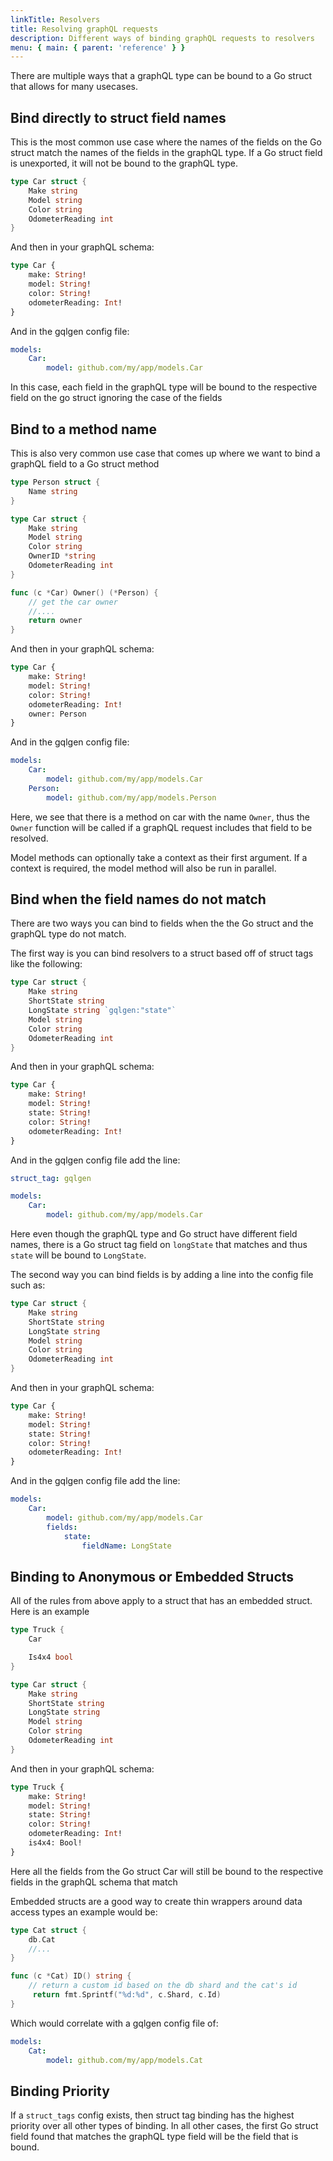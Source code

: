 ```yaml
---
linkTitle: Resolvers
title: Resolving graphQL requests
description: Different ways of binding graphQL requests to resolvers
menu: { main: { parent: 'reference' } }
---
```


There are multiple ways that a graphQL type can be bound to a Go struct that allows for many usecases.


## Bind directly to struct field names
This is the most common use case where the names of the fields on the Go struct match the names of the
fields in the graphQL type.  If a Go struct field is unexported, it will not be bound to the graphQL type.

```go
type Car struct {
    Make string
    Model string
    Color string
    OdometerReading int
}
```

And then in your graphQL schema:
```graphql
type Car {
    make: String!
    model: String!
    color: String!
    odometerReading: Int!
}
```

And in the gqlgen config file:
```yaml
models:
    Car:
        model: github.com/my/app/models.Car
```

In this case, each field in the graphQL type will be bound to the respective field on the go struct
ignoring the case of the fields


## Bind to a method name

This is also very common use case that comes up where we want to bind a graphQL field to a Go struct method

```go
type Person struct {
    Name string
}

type Car struct {
    Make string
    Model string
    Color string
    OwnerID *string
    OdometerReading int
}

func (c *Car) Owner() (*Person) {
    // get the car owner
    //....
    return owner
}
```

And then in your graphQL schema:
```graphql
type Car {
    make: String!
    model: String!
    color: String!
    odometerReading: Int!
    owner: Person
}
```

And in the gqlgen config file:
```yaml
models:
    Car:
        model: github.com/my/app/models.Car
    Person:
        model: github.com/my/app/models.Person
```

Here, we see that there is a method on car with the name ```Owner```, thus the ```Owner``` function will be called if
a graphQL request includes that field to be resolved.

Model methods can optionally take a context as their first argument. If a
context is required, the model method will also be run in parallel.

## Bind when the field names do not match

There are two ways you can bind to fields when the the Go struct and the graphQL type do not match.


The first way is you can bind resolvers to a struct based off of struct tags like the following:

```go
type Car struct {
    Make string
    ShortState string 
    LongState string `gqlgen:"state"`
    Model string
    Color string
    OdometerReading int
}
```

And then in your graphQL schema:
```graphql
type Car {
    make: String!
    model: String!
    state: String!
    color: String!
    odometerReading: Int!
}
```

And in the gqlgen config file add the line:
```yaml
struct_tag: gqlgen

models:
    Car:
        model: github.com/my/app/models.Car
```

Here even though the graphQL type and Go struct have different field names, there is a Go struct tag field on ```longState```
that matches and thus ```state``` will be bound to ```LongState```.


The second way you can bind fields is by adding a line into the config file such as:
```go
type Car struct {
    Make string
    ShortState string
    LongState string
    Model string
    Color string
    OdometerReading int
}
```

And then in your graphQL schema:
```graphql
type Car {
    make: String!
    model: String!
    state: String!
    color: String!
    odometerReading: Int!
}
```

And in the gqlgen config file add the line:
```yaml
models:
    Car:
        model: github.com/my/app/models.Car
        fields:
            state:
                fieldName: LongState
```

## Binding to Anonymous or Embedded Structs
All of the rules from above apply to a struct that has an embedded struct.
Here is an example
```go
type Truck {
    Car

    Is4x4 bool
}

type Car struct {
    Make string
    ShortState string 
    LongState string
    Model string
    Color string
    OdometerReading int
}
```

And then in your graphQL schema:
```graphql
type Truck {
    make: String!
    model: String!
    state: String!
    color: String!
    odometerReading: Int!
    is4x4: Bool!
}
```

Here all the fields from the Go struct Car will still be bound to the respective fields in the graphQL schema that match

Embedded structs are a good way to create thin wrappers around data access types an example would be:

```go
type Cat struct {
    db.Cat
    //...
}

func (c *Cat) ID() string {
    // return a custom id based on the db shard and the cat's id
     return fmt.Sprintf("%d:%d", c.Shard, c.Id)
}
```

Which would correlate with a gqlgen config file of:
```yaml
models:
    Cat:
        model: github.com/my/app/models.Cat
```

## Binding Priority
If a ```struct_tags``` config exists, then struct tag binding has the highest priority over all other types of binding.
In all other cases, the first Go struct field found that matches the graphQL type field will be the field that is bound.
